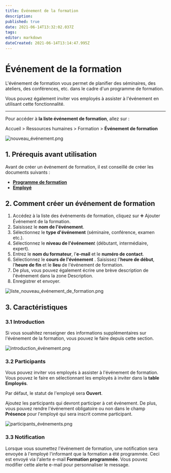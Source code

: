 ```yaml
---
title: Événement de la formation
description: 
published: true
date: 2021-06-14T13:32:02.037Z
tags: 
editor: markdown
dateCreated: 2021-06-14T13:14:47.995Z
---
```


# Événement de la formation

L'événement de formation vous permet de planifier des séminaires, des ateliers, des conférences, etc. dans le cadre d'un programme de formation.

Vous pouvez également inviter vos employés à assister à l'événement en utilisant cette fonctionnalité.

---

Pour accéder à **la liste événement de formation**, allez sur :

Accueil > Ressources humaines > Formation > **Événement de formation**

![nouveau_événement.png](/content/rh/training-event/nouveau_événement.png)

## 1. Prérequis avant utilisation

Avant de créer un événement de formation, il est conseillé de créer les documents suivants :

- **[Programme de formation](/rh/training-program)**
- **[Employé](/hrms/cycle-de-vie/employee)**

## 2. Comment créer un événement de formation 

1. Accédez à la liste des événements de formation, cliquez sur :heavy_plus_sign: Ajouter Événement de la formation.
2. Saisissez le **nom de l'événement**.
3. Sélectionnez le **type d'événement** (séminaire, conférence, examen etc.).
4. Sélectionnez le **niveau de l'événemen**t (débutant, intermédiaire, expert).
5. Entrez le **nom du formateur**, l'**e-mail** et le **numéro de contact**.
6. Sélectionnez le **cours de l'événement** . Saisissez l'**heure de début**, l'**heure de fin** et le **lieu** de l'événement de formation.
7. De plus, vous pouvez également écrire une brève description de l'événement dans la zone Description.
8. Enregistrer et envoyer.

![liste_nouveau_événement_de_formation.png](/content/rh/training-event/liste_nouveau_événement_de_formation.png)

## 3. Caractéristiques

### 3.1 Introduction

Si vous souahitez renseigner des informations supplémentaires sur l'événement de la formation, vous pouvez le faire depuis cette section.

![introduction_événement.png](/content/rh/training-event/introduction_événement.png)

### 3.2 Participants

Vous pouvez inviter vos employés à assister à l'événement de formation. Vous pouvez le faire en sélectionnant les employés à inviter dans la **table Employés**.

Par défaut, le statut de l'employé sera **Ouvert**.

Ajoutez les participants qui devront participer à cet événement.
De plus, vous pouvez rendre l'événement obligatoire ou non dans le champ **Présence** pour l'employé qui sera inscrit comme participant.

![participants_événements.png](/content/rh/training-event/participants_événements.png)

### 3.3 Notification

Lorsque vous soumettez l'événement de formation, une notification sera envoyée à l'employé l'informant que la formation a été programmée. Ceci est envoyé via l'alerte e-mail **Formation programmée**. Vous pouvez modifier cette alerte e-mail pour personnaliser le message.